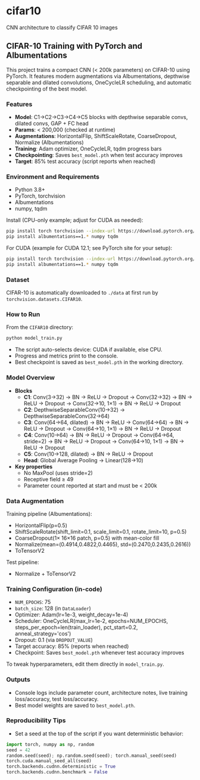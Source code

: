 # cifar10
CNN architecture to classify CIFAR 10 images

## CIFAR-10 Training with PyTorch and Albumentations

This project trains a compact CNN (< 200k parameters) on CIFAR-10 using PyTorch. It features modern augmentations via Albumentations, depthwise separable and dilated convolutions, OneCycleLR scheduling, and automatic checkpointing of the best model.

### Features
- **Model**: C1→C2→C3→C4→C5 blocks with depthwise separable convs, dilated convs, GAP + FC head
- **Params**: < 200,000 (checked at runtime)
- **Augmentations**: HorizontalFlip, ShiftScaleRotate, CoarseDropout, Normalize (Albumentations)
- **Training**: Adam optimizer, OneCycleLR, tqdm progress bars
- **Checkpointing**: Saves `best_model.pth` when test accuracy improves
- **Target**: 85% test accuracy (script reports when reached)

### Environment and Requirements
- Python 3.8+
- PyTorch, torchvision
- Albumentations
- numpy, tqdm

Install (CPU-only example; adjust for CUDA as needed):
```bash
pip install torch torchvision --index-url https://download.pytorch.org/whl/cpu
pip install albumentations==1.* numpy tqdm
```

For CUDA (example for CUDA 12.1; see PyTorch site for your setup):
```bash
pip install torch torchvision --index-url https://download.pytorch.org/whl/cu121
pip install albumentations==1.* numpy tqdm
```

### Dataset
CIFAR-10 is automatically downloaded to `./data` at first run by `torchvision.datasets.CIFAR10`.

### How to Run
From the `CIFAR10` directory:
```bash
python model_train.py
```

- The script auto-selects device: CUDA if available, else CPU.
- Progress and metrics print to the console.
- Best checkpoint is saved as `best_model.pth` in the working directory.

### Model Overview
- **Blocks**
  - **C1**: Conv(3→32) → BN → ReLU → Dropout → Conv(32→32) → BN → ReLU → Dropout → Conv(32→10, 1×1) → BN → ReLU → Dropout
  - **C2**: DepthwiseSeparableConv(10→32) → DepthwiseSeparableConv(32→64)
  - **C3**: Conv(64→64, dilated) → BN → ReLU → Conv(64→64) → BN → ReLU → Dropout → Conv(64→10, 1×1) → BN → ReLU → Dropout
  - **C4**: Conv(10→64) → BN → ReLU → Dropout → Conv(64→64, stride=2) → BN → ReLU → Dropout → Conv(64→10, 1×1) → BN → ReLU → Dropout
  - **C5**: Conv(10→128, dilated) → BN → ReLU → Dropout
  - **Head**: Global Average Pooling → Linear(128→10)
- **Key properties**
  - No MaxPool (uses stride=2)
  - Receptive field ≥ 49
  - Parameter count reported at start and must be < 200k

### Data Augmentation
Training pipeline (Albumentations):
- HorizontalFlip(p=0.5)
- ShiftScaleRotate(shift_limit=0.1, scale_limit=0.1, rotate_limit=10, p=0.5)
- CoarseDropout(1× 16×16 patch, p=0.5) with mean-color fill
- Normalize(mean=(0.4914,0.4822,0.4465), std=(0.2470,0.2435,0.2616))
- ToTensorV2

Test pipeline:
- Normalize + ToTensorV2

### Training Configuration (in-code)
- `NUM_EPOCHS`: 75
- `batch_size`: 128 (in `DataLoader`)
- Optimizer: Adam(lr=1e-3, weight_decay=1e-4)
- Scheduler: OneCycleLR(max_lr=1e-2, epochs=NUM_EPOCHS, steps_per_epoch=len(train_loader), pct_start=0.2, anneal_strategy='cos')
- Dropout: 0.1 (via `DROPOUT_VALUE`)
- Target accuracy: 85% (reports when reached)
- Checkpoint: Saves `best_model.pth` whenever test accuracy improves

To tweak hyperparameters, edit them directly in `model_train.py`.

### Outputs
- Console logs include parameter count, architecture notes, live training loss/accuracy, test loss/accuracy.
- Best model weights are saved to `best_model.pth`.

### Reproducibility Tips
- Set a seed at the top of the script if you want deterministic behavior:
```python
import torch, numpy as np, random
seed = 42
random.seed(seed); np.random.seed(seed); torch.manual_seed(seed)
torch.cuda.manual_seed_all(seed)
torch.backends.cudnn.deterministic = True
torch.backends.cudnn.benchmark = False
```
